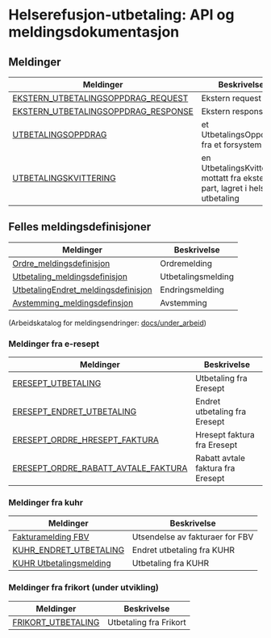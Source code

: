 # Helserefusjon-utbetaling: API og meldingsdokumentasjon

## Meldinger
Meldinger |  Beskrivelse
-----|------------
[EKSTERN_UTBETALINGSOPPDRAG_REQUEST](docs/EKSTERN_UTBETALINGSOPPDRAG_REQUEST.md) | Ekstern request
[EKSTERN_UTBETALINGSOPPDRAG_RESPONSE](docs/EKSTERN_UTBETALINGSOPPDRAG_RESPONSE.md) | Ekstern response
[UTBETALINGSOPPDRAG](docs/UTBETALINGSOPPDRAG.md) | et UtbetalingsOppdrag fra et forsystem
[UTBETALINGSKVITTERING](docs/UTBETALINGSKVITTERING.md) | en UtbetalingsKvittering mottatt fra ekstern part, lagret i helse-utbetaling 

## Felles meldingsdefinisjoner
Meldinger |  Beskrivelse
-----|------------
[Ordre_meldingsdefinisjon](docs/Ordre_meldingsdefinisjon.md) | Ordremelding
[Utbetaling_meldingsdefinisjon](docs/Utbetaling_meldingsdefinisjon.md) | Utbetalingsmelding
[UtbetalingEndret_meldingsdefinisjon](docs/UtbetalingEndret_meldingsdefinisjon.md) | Endringsmelding
[Avstemming_meldingsdefinsjon](docs/Avstemming_meldingsdefinisjon.md) | Avstemming

(Arbeidskatalog for meldingsendringer: [docs/under_arbeid](docs/under_arbeid))

### Meldinger fra e-resept
Meldinger |  Beskrivelse
-----|------------
[ERESEPT_UTBETALING](docs/eresept/ERESEPT_UTBETALING.md) | Utbetaling fra Eresept
[ERESEPT_ENDRET_UTBETALING](docs/eresept/ERESEPT_ENDRET_UTBETALING.md) | Endret utbetaling fra Eresept
[ERESEPT_ORDRE_HRESEPT_FAKTURA](docs/eresept/ERESEPT_ORDRE_HRESEPT_FAKTURA.md) | Hresept faktura fra Eresept
[ERESEPT_ORDRE_RABATT_AVTALE_FAKTURA](docs/eresept/ERESEPT_ORDRE_RABATT_AVTALE_FAKTURA.md) | Rabatt avtale faktura fra Eresept

### Meldinger fra kuhr
Meldinger |  Beskrivelse
-----|------------
[Fakturamelding FBV](docs/kuhr/FBV_FAKTURAMELDING.md) | Utsendelse av fakturaer for FBV
[KUHR_ENDRET_UTBETALING](docs/kuhr/KUHR_ENDRET_UTBETALING.md) | Endret utbetaling fra KUHR
[KUHR Utbetalingsmelding](docs/kuhr/KUHR_UTBETALINGSMELDING.md) | Utbetaling fra KUHR

### Meldinger fra frikort (under utvikling)
Meldinger |  Beskrivelse
-----|------------
[FRIKORT_UTBETALING](docs/frikort/FRIKORT_UTBETALING.md) | Utbetaling fra Frikort
